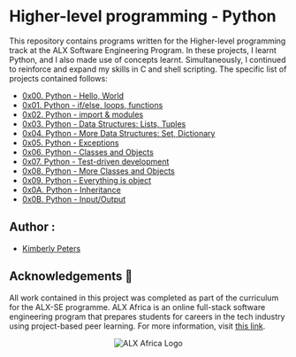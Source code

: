 # Higher-level programming - Python

This repository contains programs written for the Higher-level programming track at the ALX Software Engineering Program. In these projects, I learnt Python, and I also made use of concepts learnt. Simultaneously, I continued to reinforce and expand my skills in C and shell scripting. The specific list of projects contained follows:

* [0x00. Python - Hello, World](https://github.com/KimberlyPeters/alx-higher_level_programming/tree/master/0x00-python-hello_world)
* [0x01. Python - if/else, loops, functions](https://github.com/KimberlyPeters/alx-higher_level_programming/tree/master/0x01-python-if_else_loops_functions)
* [0x02. Python - import & modules](https://github.com/KimberlyPeters/alx-higher_level_programming/tree/master/0x02-python-import_modules)
* [0x03. Python - Data Structures: Lists, Tuples](./0x03-python-data_structures)
* [0x04. Python - More Data Structures: Set, Dictionary](./0x04-python-more_data_structures)
* [0x05. Python - Exceptions](./0x05-python-exception)
* [0x06. Python - Classes and Objects](./0x06-python-classes)
* [0x07. Python - Test-driven development](./0x07-python-test_driven_development)
* [0x08. Python - More Classes and Objects](./0x08-python-more_classes)
* [0x09. Python - Everything is object](./0x09-python-everything_is_object)
* [0x0A. Python - Inheritance](./0x0A-python-inheritance)
* [0x0B. Python - Input/Output](./0x0B-python-input_output)

## Author :
* [Kimberly Peters](https://github.com/KimberlyPeters)

## Acknowledgements :pray:

All work contained in this project was completed as part of the curriculum for the ALX-SE programme. ALX Africa is an online full-stack software engineering program that prepares students for careers in the tech industry using project-based peer learning. For more information, visit [this link](https://www.alxafrica.com//).


<p align="center">
  <img src="http://www.alxafrica.com/wp-content/uploads/2022/01/header-logo.png"
    alt="ALX Africa Logo"
  >
  </p>
